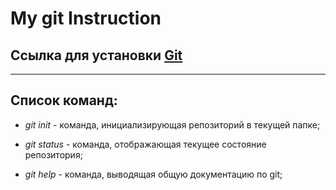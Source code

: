 # My git Instruction

## Ссылка для установки [**Git**](https://git-scm.com/download/win)

---

## Список команд:

* *git init* - команда, инициализирующая репозиторий в текущей папке;

* *git status* - команда, отображающая текущее состояние репозитория;

* *git help* - команда, выводящая общую документацию по git;


